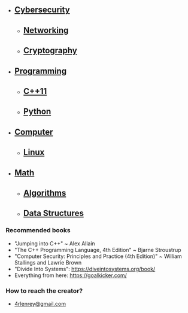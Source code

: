 <!-- {% raw %} -->

- ## [**Cybersecurity**](Cybersecurity.md)
	- ## [**Networking**](Networking.md)
	- ## [**Cryptography**](Cryptography.md)
- ## [**Programming**](Programming.md)
	- ## [**C++11**](Cpp11.md)
	- ## [**Python**](Python.md)
- ## [**Computer**](Computer.md)
	- ## [**Linux**](Linux.md)
- ## [**Math**](Math.md)
	- ## [**Algorithms**](Algorithms.md)
	- ## [**Data Structures**](Data-Structures.md)


### Recommended books

- "Jumping into C++" ~ Alex Allain
- "The C++ Programming Language, 4th Edition" ~ Bjarne Stroustrup
- "Computer Security: Principles and Practice (4th Edition)" ~ William Stallings and Lawrie Brown
- "Divide Into Systems": https://diveintosystems.org/book/
- Everything from here: https://goalkicker.com/

### How to reach the creator?

- 4rlenrey@gmail.com

<!-- {% endraw %} -->
